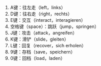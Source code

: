 1. A键：往左走（left，links）
1. D键：往右走（right，rechts）
1. E键：交互（interact，interagieren）
1. 空格键（space）：跳跃（jump，springen）
1. J键：攻击（attack，angreifen）
1. K键：滑铲（slide，gleiten）
1. L键：回复（recover，sich erholen）
1. 9键：存档（save，speichern）
1. 0键：回档（load，laden）